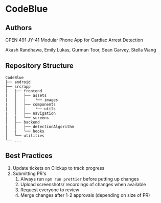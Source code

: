 # CodeBlue

## Authors
CPEN 491 JY-41 Modular Phone App for Cardiac Arrest Detection

Akash Randhawa, Emily Lukas, Gurman Toor, Sean Garvey, Stella Wang

## Repository Structure
    CodeBlue
    ├── android
    ├── src/app
    │   ├── frontend
    |   │   ├── assets
    |   │   |    └── images
    |   │   ├── components
    |   │   |    └── utils
    |   │   ├── navigation
    │   |   └── screens
    │   ├── backend
    |   │   ├── detectionAlgorithm
    │   |   └── hooks
    │   └── utilities
    └── ...

## Best Practices
1. Update tickets on Clickup to track progress
2. Submitting PR's
    1. Always run `npm run prettier` before putting up changes
    2. Upload screenshots/ recordings of changes when available
    3. Request everyone to review
    4. Merge changes after 1-2 approvals (depending on size of PR)
